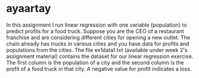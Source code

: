 # ayaartay
In this assignment I run linear regression with one variable (population) to predict profits for a food truck. Suppose you are the CEO of a restaurant franchise and are considering different cities for opening a new outlet. The chain already has trucks in various cities and you have data for profits and populations from the cities. The file ex1data1.txt (available under week 2's assignment material) contains the dataset for our linear regression exercise. The first column is the population of a city and the second column is the profit of a food truck in that city. A negative value for profit indicates a loss.
